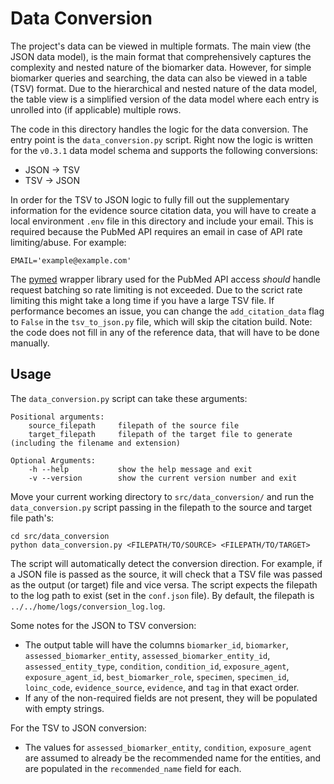 # Data Conversion 

The project's data can be viewed in multiple formats. The main view (the JSON data model), is the main format that comprehensively captures the complexity and nested nature of the biomarker data. However, for simple biomarker queries and searching, the data can also be viewed in a table (TSV) format. Due to the hierarchical and nested nature of the data model, the table view is a simplified version of the data model where each entry is unrolled into (if applicable) multiple rows. 

The code in this directory handles the logic for the data conversion. The entry point is the `data_conversion.py` script. Right now the logic is written for the `v0.3.1` data model schema and supports the following conversions:
- JSON -> TSV
- TSV -> JSON 

In order for the TSV to JSON logic to fully fill out the supplementary information for the evidence source citation data, you will have to create a local environment `.env` file in this directory and include your email. This is required because the PubMed API requires an email in case of API rate limiting/abuse. For example:

```
EMAIL='example@example.com'
```

The [pymed](https://github.com/gijswobben/pymed) wrapper library used for the PubMed API access *should* handle request batching so rate limiting is not exceeded. Due to the scrict rate limiting this might take a long time if you have a large TSV file. If performance becomes an issue, you can change the `add_citation_data` flag to `False` in the `tsv_to_json.py` file, which will skip the citation build. Note: the code does not fill in any of the reference data, that will have to be done manually. 

## Usage 

The `data_conversion.py` script can take these arguments: 

``` 
Positional arguments:
    source_filepath     filepath of the source file
    target_filepath     filepath of the target file to generate (including the filename and extension)

Optional Arguments:
    -h --help           show the help message and exit 
    -v --version        show the current version number and exit
```

Move your current working directory to `src/data_conversion/` and run the `data_conversion.py` script passing in the filepath to the source and target file path's: 

```
cd src/data_conversion
python data_conversion.py <FILEPATH/TO/SOURCE> <FILEPATH/TO/TARGET>
```

The script will automatically detect the conversion direction. For example, if a JSON file is passed as the source, it will check that a TSV file was passed as the output (or target) file and vice versa. The script expects the filepath to the log path to exist (set in the `conf.json` file). By default, the filepath is `../../home/logs/conversion_log.log`. 

Some notes for the JSON to TSV conversion: 
- The output table will have the columns `biomarker_id`, `biomarker`, `assessed_biomarker_entity`, `assessed_biomarker_entity_id`, `assessed_entity_type`, `condition`, `condition_id`, `exposure_agent`, `exposure_agent_id`, `best_biomarker_role`, `specimen`, `specimen_id`, `loinc_code`, `evidence_source`, `evidence`, and `tag` in that exact order.
- If any of the non-required fields are not present, they will be populated with empty strings.

For the TSV to JSON conversion: 
- The values for `assessed_biomarker_entity`, `condition`, `exposure_agent` are assumed to already be the recommended name for the entities, and are populated in the `recommended_name` field for each. 